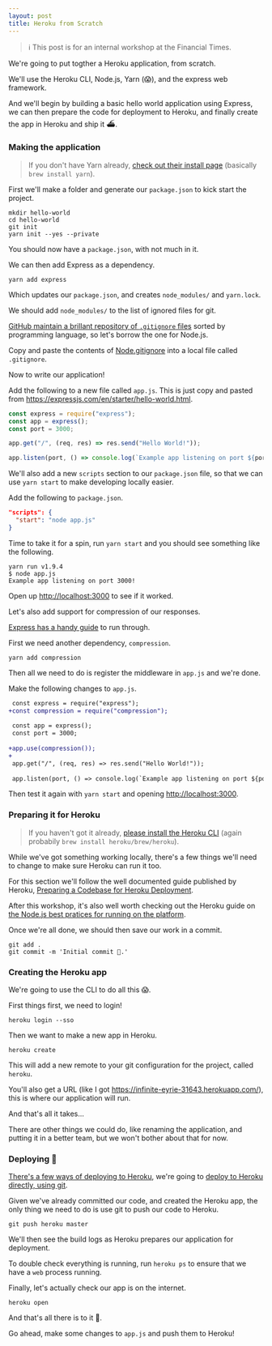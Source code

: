 ```yaml
---
layout: post
title: Heroku from Scratch
---
```


> ℹ️ This post is for an internal workshop at the Financial Times.

We're going to put togther a Heroku application, from scratch.

We'll use the Heroku CLI, Node.js, Yarn (😱), and the express web framework.

And we'll begin by building a basic hello world application using Express, we can then prepare the code for deployment to Heroku, and finally create the app in Heroku and ship it ⛴.

### Making the application

> If you don't have Yarn already, [check out their install page](https://yarnpkg.com/en/docs/install) (basically `brew install yarn`).

First we'll make a folder and generate our `package.json` to kick start the project.

```
mkdir hello-world
cd hello-world
git init
yarn init --yes --private
```

You should now have a `package.json`, with not much in it.

We can then add Express as a dependency.

```
yarn add express
```

Which updates our `package.json`, and creates `node_modules/` and `yarn.lock`.

We should add `node_modules/` to the list of ignored files for git.

[GitHub maintain a brillant repository of `.gitignore` files](https://github.com/github/gitignore) sorted by programming language, so let's borrow the one for Node.js.

Copy and paste the contents of [Node.gitignore](https://github.com/github/gitignore/blob/master/Node.gitignore "github/gitignore Node.gitignore") into a local file called `.gitignore`.

Now to write our application!

Add the following to a new file called `app.js`. This is just copy and pasted from https://expressjs.com/en/starter/hello-world.html.

```js
const express = require("express");
const app = express();
const port = 3000;

app.get("/", (req, res) => res.send("Hello World!"));

app.listen(port, () => console.log(`Example app listening on port ${port}!`));
```

We'll also add a new `scripts` section to our `package.json` file, so that we can use `yarn start` to make developing locally easier.

Add the following to `package.json`.

```json
"scripts": {
  "start": "node app.js"
}
```

Time to take it for a spin, run `yarn start` and you should see something like the following.

```
yarn run v1.9.4
$ node app.js
Example app listening on port 3000!
```

Open up <http://localhost:3000> to see if it worked.

Let's also add support for compression of our responses.

[Express has a handy guide](https://expressjs.com/en/advanced/best-practice-performance.html#use-gzip-compression) to run through.

First we need another dependency, `compression`.

```
yarn add compression
```

Then all we need to do is register the middleware in `app.js` and we're done.

Make the following changes to `app.js`.

```diff
 const express = require("express");
+const compression = require("compression");
 
 const app = express();
 const port = 3000;
 
+app.use(compression());
+
 app.get("/", (req, res) => res.send("Hello World!"));
 
 app.listen(port, () => console.log(`Example app listening on port ${port}!`));
```

Then test it again with `yarn start` and opening <http://localhost:3000>.

### Preparing it for Heroku

> If you haven't got it already, [please install the Heroku CLI](https://devcenter.heroku.com/articles/heroku-cli#download-and-install) (again probabily `brew install heroku/brew/heroku`).

While we've got something working locally, there's a few things we'll need to change to make sure Heroku can run it too.

For this section we'll follow the well documented guide published by Heroku, [Preparing a Codebase for Heroku Deployment](https://devcenter.heroku.com/articles/preparing-a-codebase-for-heroku-deployment).

After this workshop, it's also well worth checking out the Heroku guide on [the Node.js best pratices for running on the platform](https://devcenter.heroku.com/articles/node-best-practices).

Once we're all done, we should then save our work in a commit.

```
git add .
git commit -m 'Initial commit 🚀.'
```

### Creating the Heroku app

We're going to use the CLI to do all this 😱.

First things first, we need to login!

```
heroku login --sso
```

Then we want to make a new app in Heroku.

```
heroku create
```

This will add a new remote to your git configuration for the project, called `heroku`.

You'll also get a URL (like I got https://infinite-eyrie-31643.herokuapp.com/), this is where our application will run.

And that's all it takes...

There are other things we could do, like renaming the application, and putting it in a better team, but we won't bother about that for now.

### Deploying 🚀

[There's a few ways of deploying to Heroku](https://devcenter.heroku.com/categories/deployment), we're going to [deploy to Heroku directly, using git](https://devcenter.heroku.com/articles/git#deploying-code).

Given we've already committed our code, and created the Heroku app, the only thing we need to do is use git to push our code to Heroku.

```
git push heroku master
```

We'll then see the build logs as Heroku prepares our application for deployment.

To double check everything is running, run `heroku ps` to ensure that we have a `web` process running.

Finally, let's actually check our app is on the internet.

```
heroku open
```

And that's all there is to it 🎉.

Go ahead, make some changes to `app.js` and push them to Heroku!
